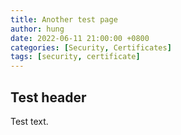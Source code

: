 ```yaml
---
title: Another test page
author: hung
date: 2022-06-11 21:00:00 +0800
categories: [Security, Certificates]
tags: [security, certificate]
---
```


## Test header

Test text.

